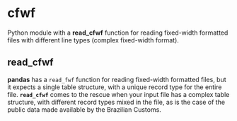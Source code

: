 # cfwf
Python module with a **read_cfwf** function for reading fixed-width formatted files with different line types (complex fixed-width format).

## read_cfwf
**pandas** has a `read_fwf` function for reading fixed-width formatted files, but it expects a single table structure, with a unique record type for the entire file. **`read_cfwf`** comes to the rescue when your input file has a complex table structure, with different record types mixed in the file, as is the case of the public data made available by the Brazilian Customs.
